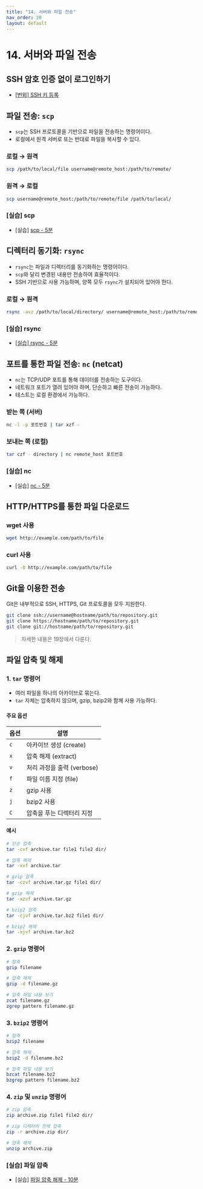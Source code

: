 ```yaml
---
title: "14. 서버와 파일 전송"
nav_order: 20
layout: default
---
```


# 14. 서버와 파일 전송


## SSH 암호 인증 없이 로그인하기

- [[번외] SSH 키 등록](extra/ssh_key.md)


## 파일 전송: `scp`

* `scp`는 SSH 프로토콜을 기반으로 파일을 전송하는 명령어이다.
* 로컬에서 원격 서버로 또는 반대로 파일을 복사할 수 있다.

### 로컬 → 원격

```bash
scp /path/to/local/file username@remote_host:/path/to/remote/
```


### 원격 → 로컬

```bash
scp username@remote_host:/path/to/remote/file /path/to/local/
```


### [실습] scp

- [실습] [scp - 5분](training/scp.md)



## 디렉터리 동기화: `rsync`

* `rsync`는 파일과 디렉터리를 동기화하는 명령어이다.
* `scp`와 달리 변경된 내용만 전송하여 효율적이다.
* SSH 기반으로 사용 가능하며, 양쪽 모두 `rsync`가 설치되어 있어야 한다.

### 로컬 → 원격

```bash
rsync -avz /path/to/local/directory/ username@remote_host:/path/to/remote/
```


### [실습] rsync

- [[실습] rsync - 5분](training/rsync.md)


## 포트를 통한 파일 전송: `nc` (netcat)

* `nc`는 TCP/UDP 포트를 통해 데이터를 전송하는 도구이다.
* 네트워크 포트가 열려 있어야 하며, 단순하고 빠른 전송이 가능하다.
* 테스트는 로컬 환경에서 가능하다.

### 받는 쪽 (서버)

```bash
nc -l -p 포트번호 | tar xzf -
```

### 보내는 쪽 (로컬)

```bash
tar czf - directory | nc remote_host 포트번호
```



### [실습] nc

- [실습] [nc - 5분](training/nc.md)



## HTTP/HTTPS를 통한 파일 다운로드

### wget 사용

```bash
wget http://example.com/path/to/file
```

### curl 사용

```bash
curl -O http://example.com/path/to/file
```



## Git을 이용한 전송

Git은 내부적으로 SSH, HTTPS, Git 프로토콜을 모두 지원한다.

```bash
git clone ssh://username@hostname/path/to/repository.git
git clone https://hostname/path/to/repository.git
git clone git://hostname/path/to/repository.git
```

> 자세한 내용은 19장에서 다룬다.


## 파일 압축 및 해제

### 1. `tar` 명령어

* 여러 파일을 하나의 아카이브로 묶는다.
* `tar` 자체는 압축하지 않으며, gzip, bzip2와 함께 사용 가능하다.

#### 주요 옵션

| 옵션  | 설명                  |
| --- | ------------------- |
| `c` | 아카이브 생성 (create)    |
| `x` | 압축 해제 (extract)     |
| `v` | 처리 과정을 출력 (verbose) |
| `f` | 파일 이름 지정 (file)     |
| `z` | gzip 사용             |
| `j` | bzip2 사용            |
| `C` | 압축을 푸는 디렉터리 지정 |

#### 예시

```bash
# 단순 압축
tar -cvf archive.tar file1 file2 dir/

# 압축 해제
tar -xvf archive.tar

# gzip 압축
tar -czvf archive.tar.gz file1 dir/

# gzip 해제
tar -xzvf archive.tar.gz

# bzip2 압축
tar -cjvf archive.tar.bz2 file1 dir/

# bzip2 해제
tar -xjvf archive.tar.bz2
```

### 2. `gzip` 명령어

```bash
# 압축
gzip filename

# 압축 해제
gzip -d filename.gz

# 압축 파일 내용 보기
zcat filename.gz
zgrep pattern filename.gz
```

### 3. `bzip2` 명령어

```bash
# 압축
bzip2 filename

# 압축 해제
bzip2 -d filename.bz2

# 압축 파일 내용 보기
bzcat filename.bz2
bzgrep pattern filename.bz2
```

### 4. `zip` 및 `unzip` 명령어

```bash
# zip 압축
zip archive.zip file1 file2 dir/

# zip 디렉터리 전체 압축
zip -r archive.zip dir/

# 압축 해제
unzip archive.zip
```



### [실습] 파일 압축

- [실습] [파일 압축 해제 - 10분](training/zip_unzip.md)